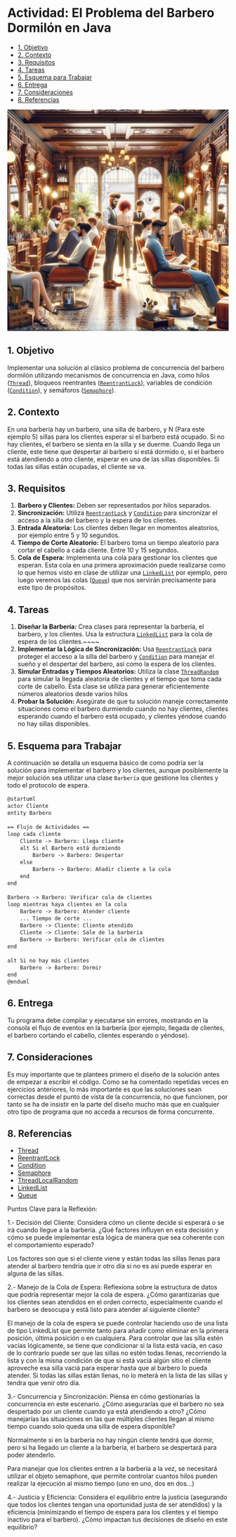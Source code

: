 # Actividad: El Problema del Barbero Dormilón en Java

* [1. Objetivo](#1-objetivo)
* [2. Contexto](#2-contexto)
* [3. Requisitos](#3-requisitos)
* [4. Tareas](#4-tareas)
* [5. Esquema para Trabajar](#5-esquema-para-trabajar)
* [6. Entrega](#6-entrega)
* [7. Consideraciones](#7-consideraciones)
* [8. Referencias](#8-referencias)

![El Barbero Durmiente](md_media/Barbero.webp)

## 1. Objetivo

Implementar una solución al clásico problema de concurrencia del barbero dormilón utilizando mecanismos de concurrencia en Java, como hilos ([`Thread`][Thread]), bloqueos reentrantes ([`ReentrantLock`][ReentrantLock]), variables de condición ([`Condition`][Condition]), y semáforos ([`Semaphore`][Semaphore]).

## 2. Contexto

En una barbería hay un barbero, una silla de barbero, y N (Para este ejemplo 5) sillas para los clientes esperar si el barbero está ocupado. Si no hay clientes, el barbero se sienta en la silla y se duerme. Cuando llega un cliente, este tiene que despertar al barbero si está dormido o, si el barbero está atendiendo a otro cliente, esperar en una de las sillas disponibles. Si todas las sillas están ocupadas, el cliente se va.

## 3. Requisitos

1. **Barbero y Clientes:** Deben ser representados por hilos separados.
2. **Sincronización:** Utiliza [`ReentrantLock`][ReentrantLock] y [`Condition`][Condition] para sincronizar el acceso a la silla del barbero y la espera de los clientes.
3. **Entrada Aleatoria:** Los clientes deben llegar en momentos aleatorios, por ejemplo entre 5 y 10 segundos.
4. **Tiempo de Corte Aleatorio:** El barbero toma un tiempo aleatorio para cortar el cabello a cada cliente. Entre 10 y 15 segundos.
5. **Cola de Espera:** Implementa una cola para gestionar los clientes que esperan. Esta cola en una primera aproximación puede realizarse como lo que hemos visto en clase de utilizar una [`LinkedList`][LinkedList] por ejemplo, pero luego veremos las colas ([`Queue`][Queue]) que nos servirán precisamente para este tipo de propósitos.

## 4. Tareas

1. **Diseñar la Barbería:** Crea clases para representar la barbería, el barbero, y los clientes. Usa la estructura [`LinkedList`][LinkedList] para la cola de espera de los clientes.~~~~
2. **Implementar la Lógica de Sincronización:** Usa [`ReentrantLock`][ReentrantLock] para proteger el acceso a la silla del barbero y [`Condition`][Condition] para manejar el sueño y el despertar del barbero, así como la espera de los clientes.
3. **Simular Entradas y Tiempos Aleatorios:** Utiliza la clase [`ThreadRandom`][ThreadLocalRandom] para simular la llegada aleatoria de clientes y el tiempo que toma cada corte de cabello. Esta clase se utiliza para generar eficientemente números aleatorios desde varios hilos
4. **Probar la Solución:** Asegúrate de que tu solución maneje correctamente situaciones como el barbero durmiendo cuando no hay clientes, clientes esperando cuando el barbero está ocupado, y clientes yéndose cuando no hay sillas disponibles.

## 5. Esquema para Trabajar

A continuación se detalla un esquema básico de como podría ser la solución para implementar el barbero y los clientes, aunque posiblemente la mejor solución sea utilizar una clase `Barbería` que gestione los clientes y todo el protocolo de espera.

```plantuml
@startuml
actor Cliente
entity Barbero

== Flujo de Actividades ==
loop cada cliente
    Cliente -> Barbero: Llega cliente
    alt Si el Barbero está durmiendo
        Barbero -> Barbero: Despertar
    else
        Barbero -> Barbero: Añadir cliente a la cola
    end
end

Barbero -> Barbero: Verificar cola de clientes
loop mientras haya clientes en la cola
    Barbero -> Barbero: Atender cliente
    ... Tiempo de corte ...
    Barbero -> Cliente: Cliente atendido
    Cliente -> Cliente: Sale de la barbería
    Barbero -> Barbero: Verificar cola de clientes
end

alt Si no hay más clientes
    Barbero -> Barbero: Dormir
end
@enduml

```

## 6. Entrega

Tu programa debe compilar y ejecutarse sin errores, mostrando en la consola el flujo de eventos en la barbería (por ejemplo, llegada de clientes, el barbero cortando el cabello, clientes esperando o yéndose).

## 7. Consideraciones

Es muy importante que te plantees primero el diseño de la solución antes de empezar a escribir el código. Como se ha comentado repetidas veces en ejercicios anteriores, lo más importante es que las soluciones sean correctas desde el punto de vista de la concurrencia, no que funcionen, por tanto se ha de insistir en la parte del diseño mucho más que en cualquier otro tipo de programa que no acceda a recursos de forma concurrente.

## 8. Referencias

* [Thread]
* [ReentrantLock]
* [Condition]
* [Semaphore]
* [ThreadLocalRandom]
* [LinkedList]
* [Queue]

[Thread]: https://docs.oracle.com/javase/8/docs/api/java/lang/Thread.html
[ReentrantLock]: https://docs.oracle.com/javase/8/docs/api/java/util/concurrent/locks/ReentrantLock.html
[Condition]: https://docs.oracle.com/javase/8/docs/api/java/util/concurrent/locks/Condition.html
[Semaphore]: https://docs.oracle.com/javase/8/docs/api/java/util/concurrent/Semaphore.html
[ThreadLocalRandom]: https://docs.oracle.com/javase/8/docs/api/java/util/concurrent/ThreadLocalRandom.html
[LinkedList]: https://docs.oracle.com/javase/8/docs/api/java/util/LinkedList.html
[Queue]: https://docs.oracle.com/javase/8/docs/api/java/util/Queue.html

Puntos Clave para la Reflexión:

1.- Decisión del Cliente: Considera cómo un cliente decide si esperará o se irá cuando llegue a la barbería. ¿Qué 
factores influyen en esta decisión y cómo se puede implementar esta lógica de manera que sea coherente con el
comportamiento esperado?

Los factores son que si el cliente viene y están todas las sillas llenas para atender al barbero tendría que ir otro día
si no es así puede esperar en alguna de las sillas.


2.- Manejo de la Cola de Espera: Reflexiona sobre la estructura de datos que podría representar mejor la cola de espera.
¿Cómo garantizarías que los clientes sean atendidos en el orden correcto, especialmente cuando el barbero se desocupa y 
está listo para atender al siguiente cliente?

El manejo de la cola de espera se puede controlar haciendo uso de una lista de tipo LinkedList que permite tanto para
añadir como eliminar en la primera posición, última posición o en cualquiera. Para controlar que las silla estén vacías
lógicamente, se tiene que condicionar si la lista está vacía, en caso de lo contrarío puede ser que las sillas no estén
todas llenas, recorriendo la lista y con la misna condición de que si está vaciá algún sitio el cliente aproveche esa 
silla vaciá para esperar hasta que al barbero lo pueda atender. Si todas las sillas están llenas, no lo meterá en la 
lista de las sillas y tendra que venir otro día.

3.- Concurrencia y Sincronización: Piensa en cómo gestionarías la concurrencia en este escenario. ¿Cómo asegurarías que 
el barbero no sea despertado por un cliente cuando ya está atendiendo a otro? ¿Cómo manejarías las situaciones en las 
que múltiples clientes llegan al mismo tiempo cuando solo queda una silla de espera disponible?

Normalmente si en la barbería no hay ningún cliente tendrá que dormir, pero si ha llegado un cliente a la barbería, el 
barbero se despertará para poder atenderlo.

Para manejar que los clientes entren a la barbería a la vez, se necesitará utilizar el objeto semaphore, que permite 
controlar cuantos hilos pueden realizar la ejecución al mismo tiempo (uno en uno, dos en dos...)

4.- Justicia y Eficiencia: Considera el equilibrio entre la justicia (asegurando que todos los clientes tengan una 
oportunidad justa de ser atendidos) y la eficiencia (minimizando el tiempo de espera para los clientes y el tiempo 
inactivo para el barbero). ¿Cómo impactan tus decisiones de diseño en este equilibrio?





